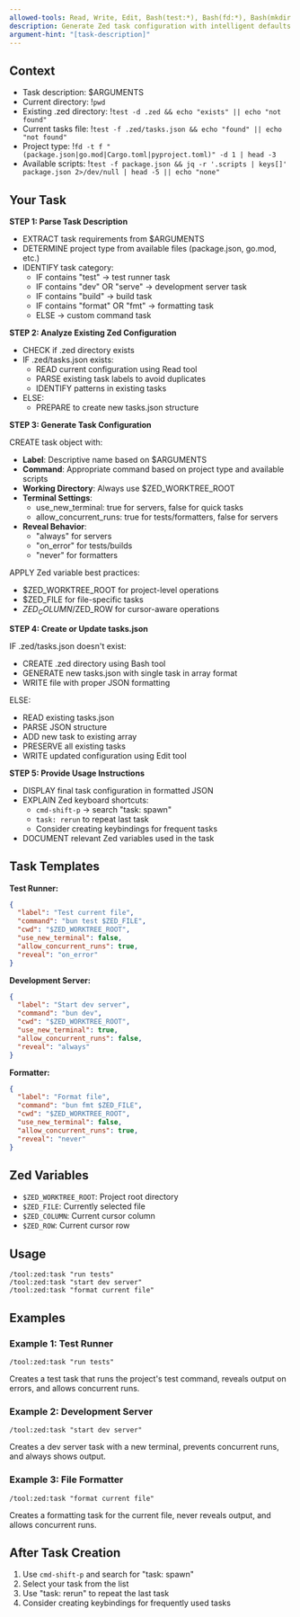 ```yaml
---
allowed-tools: Read, Write, Edit, Bash(test:*), Bash(fd:*), Bash(mkdir:*), Bash(jq:*)
description: Generate Zed task configuration with intelligent defaults
argument-hint: "[task-description]"
---
```


## Context

- Task description: $ARGUMENTS
- Current directory: !`pwd`
- Existing .zed directory: !`test -d .zed && echo "exists" || echo "not found"`
- Current tasks file: !`test -f .zed/tasks.json && echo "found" || echo "not found"`
- Project type: !`fd -t f "(package.json|go.mod|Cargo.toml|pyproject.toml)" -d 1 | head -3`
- Available scripts: !`test -f package.json && jq -r '.scripts | keys[]' package.json 2>/dev/null | head -5 || echo "none"`

## Your Task

**STEP 1: Parse Task Description**

- EXTRACT task requirements from $ARGUMENTS
- DETERMINE project type from available files (package.json, go.mod, etc.)
- IDENTIFY task category:
  - IF contains "test" → test runner task
  - IF contains "dev" OR "serve" → development server task
  - IF contains "build" → build task
  - IF contains "format" OR "fmt" → formatting task
  - ELSE → custom command task

**STEP 2: Analyze Existing Zed Configuration**

- CHECK if .zed directory exists
- IF .zed/tasks.json exists:
  - READ current configuration using Read tool
  - PARSE existing task labels to avoid duplicates
  - IDENTIFY patterns in existing tasks
- ELSE:
  - PREPARE to create new tasks.json structure

**STEP 3: Generate Task Configuration**

CREATE task object with:
- **Label**: Descriptive name based on $ARGUMENTS
- **Command**: Appropriate command based on project type and available scripts
- **Working Directory**: Always use $ZED_WORKTREE_ROOT
- **Terminal Settings**:
  - use_new_terminal: true for servers, false for quick tasks
  - allow_concurrent_runs: true for tests/formatters, false for servers
- **Reveal Behavior**:
  - "always" for servers
  - "on_error" for tests/builds
  - "never" for formatters

APPLY Zed variable best practices:
- $ZED_WORKTREE_ROOT for project-level operations
- $ZED_FILE for file-specific tasks
- $ZED_COLUMN/$ZED_ROW for cursor-aware operations

**STEP 4: Create or Update tasks.json**

IF .zed/tasks.json doesn't exist:
- CREATE .zed directory using Bash tool
- GENERATE new tasks.json with single task in array format
- WRITE file with proper JSON formatting

ELSE:
- READ existing tasks.json
- PARSE JSON structure
- ADD new task to existing array
- PRESERVE all existing tasks
- WRITE updated configuration using Edit tool

**STEP 5: Provide Usage Instructions**

- DISPLAY final task configuration in formatted JSON
- EXPLAIN Zed keyboard shortcuts:
  - `cmd-shift-p` → search "task: spawn"
  - `task: rerun` to repeat last task
  - Consider creating keybindings for frequent tasks
- DOCUMENT relevant Zed variables used in the task

## Task Templates

**Test Runner:**

```json
{
  "label": "Test current file",
  "command": "bun test $ZED_FILE",
  "cwd": "$ZED_WORKTREE_ROOT",
  "use_new_terminal": false,
  "allow_concurrent_runs": true,
  "reveal": "on_error"
}
```

**Development Server:**

```json
{
  "label": "Start dev server",
  "command": "bun dev",
  "cwd": "$ZED_WORKTREE_ROOT",
  "use_new_terminal": true,
  "allow_concurrent_runs": false,
  "reveal": "always"
}
```

**Formatter:**

```json
{
  "label": "Format file",
  "command": "bun fmt $ZED_FILE",
  "cwd": "$ZED_WORKTREE_ROOT",
  "use_new_terminal": false,
  "allow_concurrent_runs": true,
  "reveal": "never"
}
```

## Zed Variables

- `$ZED_WORKTREE_ROOT`: Project root directory
- `$ZED_FILE`: Currently selected file
- `$ZED_COLUMN`: Current cursor column
- `$ZED_ROW`: Current cursor row

## Usage

```
/tool:zed:task "run tests"
/tool:zed:task "start dev server"
/tool:zed:task "format current file"  
```

## Examples

### Example 1: Test Runner
`/tool:zed:task "run tests"`

Creates a test task that runs the project's test command, reveals output on errors, and allows concurrent runs.

### Example 2: Development Server
`/tool:zed:task "start dev server"`

Creates a dev server task with a new terminal, prevents concurrent runs, and always shows output.

### Example 3: File Formatter
`/tool:zed:task "format current file"`

Creates a formatting task for the current file, never reveals output, and allows concurrent runs.

## After Task Creation

1. Use `cmd-shift-p` and search for "task: spawn"
2. Select your task from the list
3. Use "task: rerun" to repeat the last task
4. Consider creating keybindings for frequently used tasks
